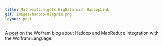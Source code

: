 ```yaml
---
title: Mathematica gets BigData with HadoopLink
gif: images/hadoop-diagram.png
layout: post
---
```


A
[post](http://blog.wolfram.com/2013/07/31/mathematica-gets-bigdata-with-hadooplink/)
on the Wolfram blog about Hadoop and MapReduce integration with the Wolfram Language.

